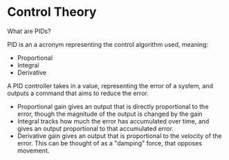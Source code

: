 # Control Theory
What are PIDs?

PID is an a acronym representing the control algorithm used, meaning:

- Proportional
- Integral
- Derivative

A PID controller takes in a value, representing the error of a system, and outputs a command that aims to reduce the error.

- Proportional gain gives an output that is directly proportional to the error, though the magnitude of the output is changed by the gain
- Integral tracks how much the error has accumulated over time, and gives an output proportional to that accumulated error.
- Derivative gain gives an output that is proportional to the velocity of the error. This can be thought of as a "damping" force, that opposes movement.